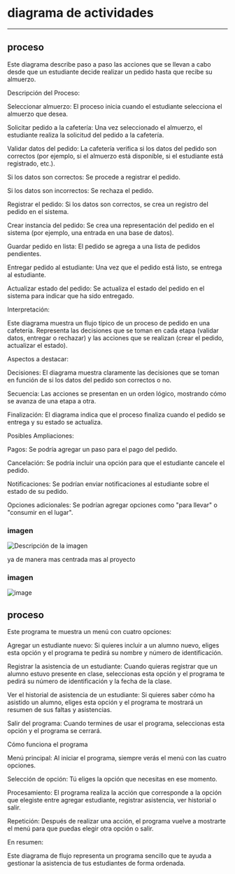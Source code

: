 # diagrama de actividades
------

## proceso

Este diagrama describe paso a paso las acciones que se llevan a cabo desde que un estudiante decide realizar un pedido hasta que recibe su almuerzo.

Descripción del Proceso:

Seleccionar almuerzo: El proceso inicia cuando el estudiante selecciona el almuerzo que desea.

Solicitar pedido a la cafetería: Una vez seleccionado el almuerzo, el estudiante realiza la solicitud del pedido a la cafetería.

Validar datos del pedido: La cafetería verifica si los datos del pedido son correctos (por ejemplo, si el almuerzo está disponible, si el estudiante está registrado, etc.).

Si los datos son correctos: Se procede a registrar el pedido.

Si los datos son incorrectos: Se rechaza el pedido.

Registrar el pedido: Si los datos son correctos, se crea un registro del pedido en el sistema.

Crear instancia del pedido: Se crea una representación del pedido en el sistema (por ejemplo, una entrada en una base de datos).

Guardar pedido en lista: El pedido se agrega a una lista de pedidos pendientes.

Entregar pedido al estudiante: Una vez que el pedido está listo, se entrega al estudiante.

Actualizar estado del pedido: Se actualiza el estado del pedido en el sistema para indicar que ha sido entregado.

Interpretación:

Este diagrama muestra un flujo típico de un proceso de pedido en una cafetería. Representa las decisiones que se toman en cada etapa (validar datos, entregar o rechazar) y las acciones que se realizan (crear el pedido, actualizar el estado).

Aspectos a destacar:

Decisiones: El diagrama muestra claramente las decisiones que se toman en función de si los datos del pedido son correctos o no.

Secuencia: Las acciones se presentan en un orden lógico, mostrando cómo se avanza de una etapa a otra.

Finalización: El diagrama indica que el proceso finaliza cuando el pedido se entrega y su estado se actualiza.

Posibles Ampliaciones:

Pagos: Se podría agregar un paso para el pago del pedido.

Cancelación: Se podría incluir una opción para que el estudiante cancele el pedido.

Notificaciones: Se podrían enviar notificaciones al estudiante sobre el estado de su pedido.

Opciones adicionales: Se podrían agregar opciones como "para llevar" o "consumir en el lugar".

### imagen

![Descripción de la imagen](https://www.planttext.com/api/plantuml/png/PP0nRW9134NxbVOEBfShG0D24Q9D97hBumLBPWPvF0rtuXIvMBmhI81CDRAV_V_tkZgQjxFstVphk-KNAnD9oMY0UcvirxAQwaM5922uS99K044H24TsjkyR1YCZ30TKIG4bz58XiTxn1VY9CmpROiOKlKNVGRpb9n-bkiN8BxkwjxR6KPOSrZ89Fcrx4Bk6bluiXO36iiaBQsKOzfd-wz49hszod9EC4V8Zk_7nAQC2Lsz9C3jFLzYGjqWupuTG82-cgfTBtwrZtNpJ7m00)

ya de manera mas centrada mas al proyecto


### imagen

![image](https://github.com/user-attachments/assets/6a35377a-5894-4d8d-bce9-65cffb22266f)


## proceso

Este programa te muestra un menú con cuatro opciones:

Agregar un estudiante nuevo: Si quieres incluir a un alumno nuevo, eliges esta opción y el programa te pedirá su nombre y número de identificación.

Registrar la asistencia de un estudiante: Cuando quieras registrar que un alumno estuvo presente en clase, seleccionas esta opción y el programa te pedirá su número de identificación y la fecha de la clase.

Ver el historial de asistencia de un estudiante: Si quieres saber cómo ha asistido un alumno, eliges esta opción y el programa te mostrará un resumen de sus faltas y asistencias.

Salir del programa: Cuando termines de usar el programa, seleccionas esta opción y el programa se cerrará.

Cómo funciona el programa

Menú principal: Al iniciar el programa, siempre verás el menú con las cuatro opciones.

Selección de opción: Tú eliges la opción que necesitas en ese momento.

Procesamiento: El programa realiza la acción que corresponde a la opción que elegiste entre agregar estudiante, registrar asistencia, ver historial o salir.

Repetición: Después de realizar una acción, el programa vuelve a mostrarte el menú para que puedas elegir otra opción o salir.

En resumen:

Este diagrama de flujo representa un programa sencillo que te ayuda a gestionar la asistencia de tus estudiantes de forma ordenada.

